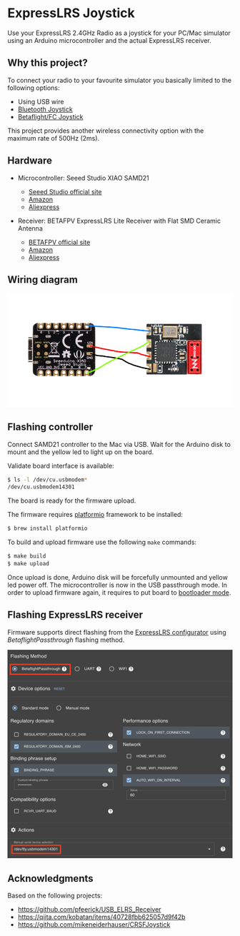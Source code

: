 # ExpressLRS Joystick

Use your ExpressLRS 2.4GHz Radio as a joystick for your PC/Mac simulator using an 
Arduino microcontroller and the actual ExpressLRS receiver.

## Why this project?

To connect your radio to your favourite simulator you basically limited
to the following options:

- Using USB wire
- [Bluetooth Joystick](https://oscarliang.com/expresslrs-bluetooth-joystick/)
- [Betaflight/FC Joystick](https://oscarliang.com/betaflight-fc-fpv-simulator/)

This project provides another wireless connectivity option with the maximum rate of 500Hz (2ms).

## Hardware

- Microcontroller: Seeed Studio XIAO SAMD21
  - [Seeed Studio official site](https://www.seeedstudio.com/Seeeduino-XIAO-Arduino-Microcontroller-SAMD21-Cortex-M0+-p-4426.html)
  - [Amazon](https://a.co/d/ca6yMbT)
  - [Aliexpress](https://www.aliexpress.com/w/wholesale-Seeed-Studio-XIAO-SAMD21.html)

- Receiver: BETAFPV ExpressLRS Lite Receiver with Flat SMD Ceramic Antenna
  - [BETAFPV official site](https://betafpv.com/collections/expresslrs-series/products/elrs-lite-receiver?variant=39737264832646)
  - [Amazon](https://a.co/d/8Lx5IjT)
  - [Aliexpress](https://www.aliexpress.com/w/wholesale-BETAFPV-ExpressLRS-Lite-Receiver-with-Flat-SMD.html)

## Wiring diagram

![Wiring diagram](./wiring.png)

## Flashing controller

Connect SAMD21 controller to the Mac via USB.
Wait for the Arduino disk to mount and the yellow led to light up on the board.

Validate board interface is available:
```bash
$ ls -l /dev/cu.usbmodem*
/dev/cu.usbmodem14301
```

The board is ready for the firmware upload.

The firmware requires [platformio](https://platformio.org/) framework
to be installed:
```bash
$ brew install platformio
```

To build and upload firmware use the following `make` commands:
```bash
$ make build
$ make upload
```

Once upload is done, Arduino disk will be forcefully unmounted and yellow led power off.
The microcontroller is now in the USB passthrough mode. In order to upload firmware
again, it requires to put board to [bootloader mode](https://wiki.seeedstudio.com/Seeeduino-XIAO/#enter-bootloader-mode).

## Flashing ExpressLRS receiver

Firmware supports direct flashing from the [ExpressLRS configurator](https://github.com/ExpressLRS/ExpressLRS-Configurator) using *BetaflightPassthrough* flashing method.

![ExpressLRS Configurator options](./expresslrs-confgiurator.png)


## Acknowledgments

Based on the following projects:
- https://github.com/pfeerick/USB_ELRS_Receiver
- https://qiita.com/kobatan/items/40728fbb625057d9f42b
- https://github.com/mikeneiderhauser/CRSFJoystick
